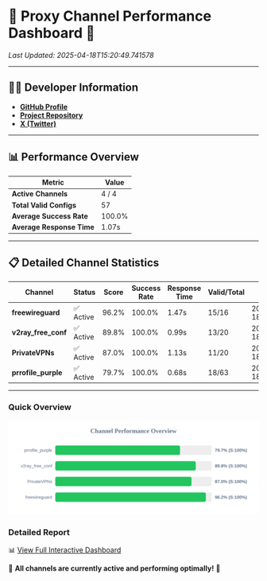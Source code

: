# 🌟 Proxy Channel Performance Dashboard 🌟

_Last Updated: 2025-04-18T15:20:49.741578_

---

## 👩‍💻 Developer Information

- **[GitHub Profile](https://github.com/4n0nymou3)**  
- **[Project Repository](https://github.com/4n0nymou3/multi-proxy-config-fetcher)**  
- **[X (Twitter)](https://x.com/4n0nymou3)**  

---

## 📊 Performance Overview

| Metric                | Value       |
|-----------------------|-------------|
| **Active Channels**   | 4 / 4       |
| **Total Valid Configs** | 57          |
| **Average Success Rate** | 100.0%      |
| **Average Response Time** | 1.07s       |

---

## 📋 Detailed Channel Statistics

| Channel          | Status     | Score  | Success Rate | Response Time | Valid/Total | Last Success               |
|------------------|------------|--------|--------------|---------------|-------------|----------------------------|
| **freewireguard**  | ✅ Active  | 96.2%  | 100.0% | 1.47s         | 15/16       | 2025-04-18T15:20:49.739827 |
| **v2ray_free_conf**  | ✅ Active  | 89.8%  | 100.0% | 0.99s         | 13/20       | 2025-04-18T15:20:47.081029 |
| **PrivateVPNs**  | ✅ Active  | 87.0%  | 100.0% | 1.13s         | 11/20       | 2025-04-18T15:20:48.243105 |
| **prrofile_purple**  | ✅ Active  | 79.7%  | 100.0% | 0.68s         | 18/63       | 2025-04-18T15:20:46.040825 |

---

### Quick Overview
<div align="center">
  <a href="https://raw.githubusercontent.com/nullluser/NullRepo/refs/heads/main/assets/channel_stats_chart.svg">
    <img src="https://raw.githubusercontent.com/nullluser/NullRepo/refs/heads/main/assets/channel_stats_chart.svg" alt="Source Performance Statistics" width="800">
  </a>
</div>

### Detailed Report
📊 [View Full Interactive Dashboard](https://htmlpreview.github.io/?https://github.com/nullluser/NullRepo/blob/main/assets/performance_report.html)

🎉 **All channels are currently active and performing optimally!** 🎉

